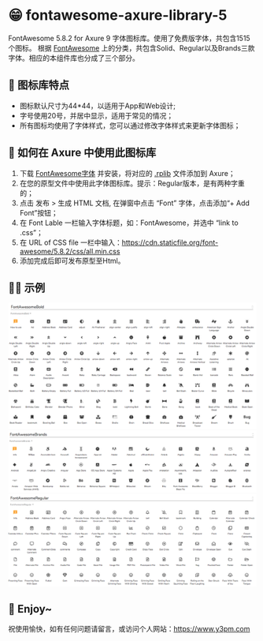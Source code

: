 # 😁 fontawesome-axure-library-5
FontAwesome 5.8.2 for Axure 9 字体图标库。使用了免费版字体，共包含1515个图标。
根据 [FontAwesome](https://fontawesome.com/) 上的分类，共包含Solid、Regular以及Brands三款字体。相应的本组件库也分成了三个部分。

## 🎉 图标库特点
* 图标默认尺寸为44\*44，以适用于App和Web设计;
* 字号使用20号，并居中显示，适用于常见的情况；
* 所有图标均使用了字体样式，您可以通过修改字体样式来更新字体图标；

## 🎊 如何在 Axure 中使用此图标库
1. 下载 [FontAwesome字体](./Fontawesome-free-5.8.2/) 并安装，将对应的 [.rplib](./Axure9_library5.8.2/) 文件添加到 Axure；
2. 在您的原型文件中使用此字体图标库。提示：Regular版本，是有两种字重的；
3. 点击 发布 > 生成 HTML 文档, 在弹窗中点击 “Font” 字体，点击添加“+ Add Font”按钮；
4. 在 Font Lable 一栏输入字体标题，如：FontAwesome，并选中 “link to .css”；
5. 在 URL of CSS file 一栏中输入：https://cdn.staticfile.org/font-awesome/5.8.2/css/all.min.css
6. 添加完成后即可发布原型至Html。

## 🏄‍♂️ 示例
![fontawesome-axure-library-5](./image/solid.png)
![fontawesome-axure-library-5](./image/brands.png)
![fontawesome-axure-library-5](./image/regular.png)

## 🍻 Enjoy~
祝使用愉快，如有任何问题请留言，或访问个人网站：https://www.y3pm.com

